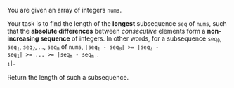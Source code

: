 You are given an array of integers `nums`.

Your task is to find the length of the **longest** subsequence `seq` of `nums`, such that the **absolute differences** between *consecutive* elements form a **non-increasing sequence** of integers. In other words, for a subsequence <code>seq<sub>0</sub></code>, <code>seq<sub>1</sub></code>, <code>seq<sub>2</sub></code>, ..., <code>seq<sub>m</sub></code> of `nums`, <code>|seq<sub>1</sub> - seq<sub>0</sub>| >= |seq<sub>2</sub> - seq<sub>1</sub>| >= ... >= |seq<sub>m</sub> - seq<sub>m - 1</sub>|</code>.

Return the length of such a subsequence.